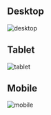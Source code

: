 ## Desktop
![desktop](https://user-images.githubusercontent.com/85369490/155836785-b3df3f03-2b22-413a-aeae-fd43e1c7d535.png)
## Tablet
![tablet](https://user-images.githubusercontent.com/85369490/155836791-67e6ef7f-53e4-45e2-a94d-92e621aeab86.png)
## Mobile
![mobile](https://user-images.githubusercontent.com/85369490/155836795-3ac1f94d-e254-4213-8c13-fe60766d4e7e.png)
